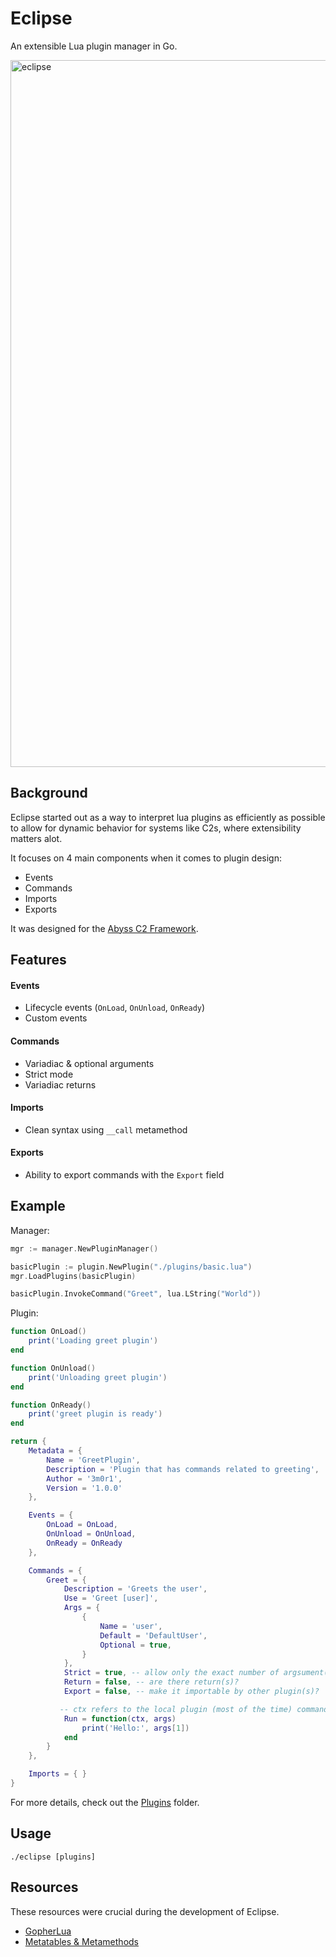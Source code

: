 
# Eclipse

An extensible Lua plugin manager in Go.

<img width="1531" height="1131" alt="eclipse" src="https://github.com/user-attachments/assets/674fac4d-f187-44e1-8132-2a77c4e32d22" />

## Background
Eclipse started out as a way to interpret lua plugins as efficiently as possible to allow for dynamic behavior for systems like C2s, where extensibility matters alot.

It focuses on 4 main components when it comes to plugin design:

- Events
- Commands
- Imports
- Exports

It was designed for the [Abyss C2 Framework](https://github.com/AbyssFramework).

## Features

#### Events
- Lifecycle events (``OnLoad``, ``OnUnload``, ``OnReady``)
- Custom events

#### Commands
- Variadiac & optional arguments
- Strict mode
- Variadiac returns

#### Imports
- Clean syntax using ``__call`` metamethod

#### Exports
- Ability to export commands with the ``Export`` field
## Example

Manager:
```go
mgr := manager.NewPluginManager()

basicPlugin := plugin.NewPlugin("./plugins/basic.lua")
mgr.LoadPlugins(basicPlugin)

basicPlugin.InvokeCommand("Greet", lua.LString("World"))
```

Plugin:
```lua
function OnLoad()
    print('Loading greet plugin')
end

function OnUnload()
    print('Unloading greet plugin')
end

function OnReady()
    print('greet plugin is ready')
end

return {
    Metadata = {
        Name = 'GreetPlugin',
        Description = 'Plugin that has commands related to greeting',
        Author = '3m0r1',
        Version = '1.0.0'
    },

    Events = {
        OnLoad = OnLoad,
        OnUnload = OnUnload,
        OnReady = OnReady
    },

    Commands = {
        Greet = {
            Description = 'Greets the user',
            Use = 'Greet [user]',
            Args = {
                {
                    Name = 'user',
                    Default = 'DefaultUser',
                    Optional = true,
                }
            },
            Strict = true, -- allow only the exact number of argsument(s)?
            Return = false, -- are there return(s)?
            Export = false, -- make it importable by other plugin(s)?

           -- ctx refers to the local plugin (most of the time) commands are invoked
            Run = function(ctx, args)
                print('Hello:', args[1])
            end
        }
    },

    Imports = { }
}
```
For more details, check out the [Plugins](https://github.com/3m0r1/Eclipse/tree/main/plugins/) folder.

## Usage
```
./eclipse [plugins]
```

## Resources
These resources were crucial during the development of Eclipse.

- [GopherLua](https://github.com/yuin/gopher-lua)
- [Metatables & Metamethods](https://www.lua.org/pil/13.html)
